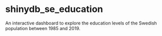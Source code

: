 # shinydb_se_education
An interactive dashboard to explore the education levels of the Swedish population between 1985 and 2019. 

